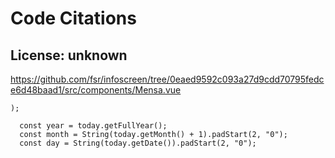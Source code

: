 # Code Citations

## License: unknown

https://github.com/fsr/infoscreen/tree/0eaed9592c093a27d9cdd70795fedce6d48baad1/src/components/Mensa.vue

```
);

  const year = today.getFullYear();
  const month = String(today.getMonth() + 1).padStart(2, "0");
  const day = String(today.getDate()).padStart(2, "0");
```
